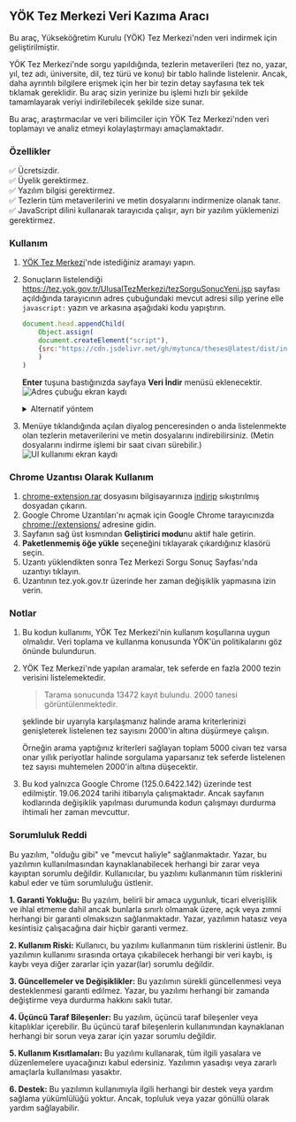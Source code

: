 ## YÖK Tez Merkezi Veri Kazıma Aracı

Bu araç, Yükseköğretim Kurulu (YÖK) Tez Merkezi'nden veri indirmek için geliştirilmiştir.

YÖK Tez Merkezi'nde sorgu yapıldığında, tezlerin metaverileri (tez no, yazar, yıl, tez adı, üniversite, dil, tez türü ve konu) bir tablo halinde listelenir. Ancak, daha ayrıntılı bilgilere erişmek için her bir tezin detay sayfasına tek tek tıklamak gereklidir. Bu araç sizin yerinize bu işlemi hızlı bir şekilde tamamlayarak veriyi indirilebilecek şekilde size sunar.

Bu araç, araştırmacılar ve veri bilimciler için YÖK  Tez Merkezi'nden veri toplamayı ve analiz etmeyi kolaylaştırmayı amaçlamaktadır.

### Özellikler

✅ Ücretsizdir.  
✅ Üyelik gerektirmez.  
✅ Yazılım bilgisi gerektirmez.  
✅ Tezlerin tüm metaverilerini ve metin dosyalarını indirmenize olanak tanır.  
✅ JavaScript dilini kullanarak tarayıcıda çalışır, ayrı bir yazılım yüklemenizi gerektirmez.

### Kullanım

1.  [YÖK Tez Merkezi](https://tez.yok.gov.tr/UlusalTezMerkezi/)'nde istediğiniz aramayı yapın.
2.  Sonuçların listelendiği https://tez.yok.gov.tr/UlusalTezMerkezi/tezSorguSonucYeni.jsp sayfası açıldığında tarayıcının adres çubuğundaki mevcut adresi silip yerine elle `javascript:` yazın ve arkasına aşağıdaki kodu yapıştırın.
    ```js
    document.head.appendChild(
        Object.assign(
    	document.createElement("script"),
    	{src:"https://cdn.jsdelivr.net/gh/mytunca/theses@latest/dist/index.js"}
        )
    )
    ```
    **Enter** tuşuna bastığınızda sayfaya **Veri İndir** menüsü eklenecektir.
    ![Adres çubuğu ekran kaydı](src/assets/images/screencast1.gif)

	 <details>
	  <summary>Alternatif yöntem</summary>
	
	  #### Yukarıdaki yöntem çalışmazsa
	
	  - https://tez.yok.gov.tr/UlusalTezMerkezi/tezSorguSonucYeni.jsp sayfası açıkken F12 tuşuna basarak tarayıcınızın geliştirici araçlarını açın ve **Console** sekmesine geçin.
	  - Yukarıdaki kodu kopyalayıp konsola yapıştırın, ardından **Enter** tuşuna basın.
	    > **Not**
	    >
	    >Konsola daha önce kod yapıştırmadıysanız yapıştırma engeliyle **(paste protection)** karşılaşmanız olasıdır. Bu engeli kaldırmak için tarayıcınız bir öneride bulunacaktır. Örneğin Google Chrome için **allow pasting** komutunu kullanmanız gerekecektir. Engeli kaldırdıktan sonra kodu tekrar yapıştırın.
	</details>

3.  Menüye tıklandığında açılan diyalog penceresinden o anda listelenmekte olan tezlerin metaverilerini ve metin dosyalarını indirebilirsiniz. (Metin dosyalarını indirme işlemi bir saat civarı sürebilir.)
![UI kullanımı ekran kaydı](src/assets/images/screencast2.gif)

### Chrome Uzantısı Olarak Kullanım
1. [chrome-extension.rar](/chrome-extension.rar) dosyasını bilgisayarınıza [indirip](https://cdn.jsdelivr.net/gh/mytunca/theses@latest/chrome-extension.rar) sıkıştırılmış dosyadan çıkarın.
2. Google Chrome Uzantıları'nı açmak için Google Chrome tarayıcınızda [chrome://extensions/](chrome://extensions/) adresine gidin.
3. Sayfanın sağ üst kısmından **Geliştirici modu**nu aktif hale getirin.
4. **Paketlenmemiş öğe yükle** seçeneğini tıklayarak çıkardığınız klasörü seçin.
5. Uzantı yüklendikten sonra Tez Merkezi Sorgu Sonuç Sayfası'nda uzantıyı tıklayın.
6. Uzantının tez.yok.gov.tr üzerinde her zaman değişiklik yapmasına izin verin. 


### Notlar

1. Bu kodun kullanımı, YÖK Tez Merkezi'nin kullanım koşullarına uygun olmalıdır. Veri toplama ve kullanma konusunda YÖK'ün politikalarını göz önünde bulundurun.
2. YÖK Tez Merkezi'nde yapılan aramalar, tek seferde en fazla 2000 tezin verisini listelemektedir.

   > Tarama sonucunda 13472 kayıt bulundu. 2000 tanesi görüntülenmektedir.

   şeklinde bir uyarıyla karşılaşmanız halinde arama kriterlerinizi genişleterek listelenen tez sayısını 2000'in altına düşürmeye çalışın.

   Örneğin arama yaptığınız kriterleri sağlayan toplam 5000 civarı tez varsa onar yıllık periyotlar halinde sorgulama yaparsanız tek seferde listelenen tez sayısı muhtemelen 2000'in altına düşecektir.

3. Bu kod yalnızca Google Chrome (125.0.6422.142) üzerinde test edilmiştir. 19.06.2024 tarihi itibarıyla çalışmaktadır. Ancak sayfanın kodlarında değişiklik yapılması durumunda kodun çalışmayı durdurma ihtimali her zaman mevcuttur.

### Sorumluluk Reddi
Bu yazılım, "olduğu gibi" ve "mevcut haliyle" sağlanmaktadır. Yazar, bu yazılımın kullanılmasından kaynaklanabilecek herhangi bir zarar veya kayıptan sorumlu değildir. Kullanıcılar, bu yazılımı kullanmanın tüm risklerini kabul eder ve tüm sorumluluğu üstlenir.

**1. Garanti Yokluğu:** Bu yazılım, belirli bir amaca uygunluk, ticari elverişlilik ve ihlal etmeme dahil ancak bunlarla sınırlı olmamak üzere, açık veya zımni herhangi bir garanti olmaksızın sağlanmaktadır. Yazar, yazılımın hatasız veya kesintisiz çalışacağına dair hiçbir garanti vermez.

**2. Kullanım Riski:** Kullanıcı, bu yazılımı kullanmanın tüm risklerini üstlenir. Bu yazılımın kullanımı sırasında ortaya çıkabilecek herhangi bir veri kaybı, iş kaybı veya diğer zararlar için yazar(lar) sorumlu değildir.

**3. Güncellemeler ve Değişiklikler:** Bu yazılımın sürekli güncellenmesi veya desteklenmesi garanti edilmez. Yazar, bu yazılımı herhangi bir zamanda değiştirme veya durdurma hakkını saklı tutar.

**4. Üçüncü Taraf Bileşenler:** Bu yazılım, üçüncü taraf bileşenler veya kitaplıklar içerebilir. Bu üçüncü taraf bileşenlerin kullanımından kaynaklanan herhangi bir sorun veya zarar için yazar sorumlu değildir.

**5. Kullanım Kısıtlamaları:** Bu yazılımı kullanarak, tüm ilgili yasalara ve düzenlemelere uyacağınızı kabul edersiniz. Yazılımın yasadışı veya zararlı amaçlarla kullanılması yasaktır.

**6. Destek:** Bu yazılımın kullanımıyla ilgili herhangi bir destek veya yardım sağlama yükümlülüğü yoktur. Ancak, topluluk veya yazar gönüllü olarak yardım sağlayabilir.
